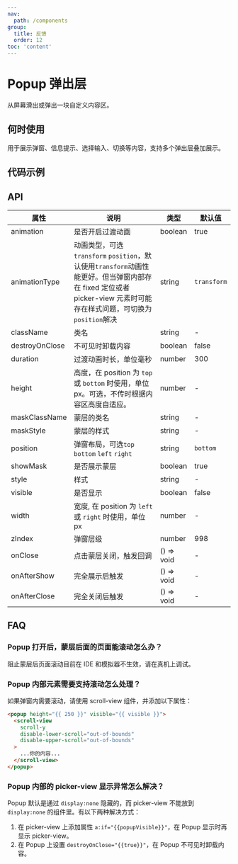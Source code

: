 ```yaml
---
nav:
  path: /components
group:
  title: 反馈
  order: 12
toc: 'content'
---
```


# Popup 弹出层

从屏幕滑出或弹出一块自定义内容区。

## 何时使用

用于展示弹窗、信息提示、选择输入、切换等内容，支持多个弹出层叠加展示。

## 代码示例

<code src='../../demo/pages/Popup/index'></code>

## API

| 属性           | 说明                                                                                                                                                              | 类型       | 默认值      |
| -------------- | ----------------------------------------------------------------------------------------------------------------------------------------------------------------- | ---------- | ----------- |
| animation      | 是否开启过渡动画                                                                                                                                                  | boolean    | true        |
| animationType  | 动画类型，可选`transform` `position`，默认使用`transform`动画性能更好。但当弹窗内部存在 fixed 定位或者 picker-view 元素时可能存在样式问题，可切换为`position`解决 | string     | `transform` |
| className      | 类名                                                                                                                                                              | string     | -           |
| destroyOnClose | 不可见时卸载内容                                                                                                                                                  | boolean    | false       |
| duration       | 过渡动画时长，单位毫秒                                                                                                                                            | number     | 300         |
| height         | 高度，在 position 为 `top` 或 `bottom` 时使用，单位 px。可选，不传时根据内容区高度自适应。                                                                        | number     | -           |
| maskClassName  | 蒙层的类名                                                                                                                                                        | string     | -           |
| maskStyle      | 蒙层的样式                                                                                                                                                        | string     | -           |
| position       | 弹窗布局，可选`top` `bottom` `left` `right`                                                                                                                       | string     | `bottom`    |
| showMask       | 是否展示蒙层                                                                                                                                                      | boolean    | true        |
| style          | 样式                                                                                                                                                              | string     | -           |
| visible        | 是否显示                                                                                                                                                          | boolean    | false       |
| width          | 宽度, 在 position 为 `left` 或 `right` 时使用，单位 px                                                                                                            | number     | -           |
| zIndex         | 弹窗层级                                                                                                                                                          | number     | 998         |
| onClose        | 点击蒙层关闭，触发回调                                                                                                                                            | () => void | -           |
| onAfterShow    | 完全展示后触发                                                                                                                                                    | () => void | -           |
| onAfterClose   | 完全关闭后触发                                                                                                                                                    | () => void | -           |

## FAQ

### Popup 打开后，蒙层后面的页面能滚动怎么办？

阻止蒙层后页面滚动目前在 IDE 和模拟器不生效，请在真机上调试。

### Popup 内部元素需要支持滚动怎么处理？

如果弹窗内需要滚动，请使用 scroll-view 组件，并添加以下属性：

```html
<popup height="{{ 250 }}" visible="{{ visible }}">
  <scroll-view
    scroll-y
    disable-lower-scroll="out-of-bounds"
    disable-upper-scroll="out-of-bounds"
  >
    ...你的内容...
  </scroll-view>
</popup>
```

### Popup 内部的 picker-view 显示异常怎么解决？

Popup 默认是通过 `display:none` 隐藏的，而 picker-view 不能放到 `display:none` 的组件里。有以下两种解决方式：

1. 在 picker-view 上添加属性 `a:if="{{popupVisible}}"`，在 Popup 显示时再显示 picker-view。
2. 在 Popup 上设置 `destroyOnClose="{{true}}"`，在 Popup 不可见时卸载内容。
